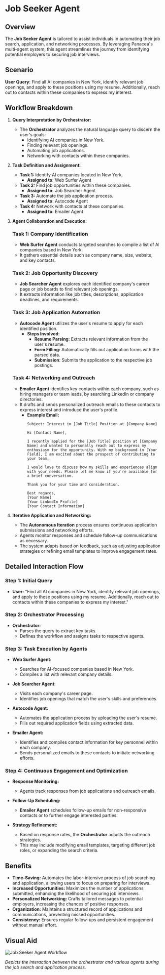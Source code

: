 # Job Seeker Agent

## **Overview**

The **Job Seeker Agent** is tailored to assist individuals in automating their job search, application, and networking processes. By leveraging Panacea's multi-agent system, this agent streamlines the journey from identifying potential employers to securing job interviews.

## **Scenario**

**User Query:**
Find all AI companies in New York, identify relevant job openings, and apply to these positions using my resume. Additionally, reach out to contacts within these companies to express my interest.


## **Workflow Breakdown**

1. **Query Interpretation by Orchestrator:**
   - The **Orchestrator** analyzes the natural language query to discern the user's goals:
     - Identifying AI companies in New York.
     - Finding relevant job openings.
     - Automating job applications.
     - Networking with contacts within these companies.

2. **Task Definition and Assignment:**
   - **Task 1:** Identify AI companies located in New York.
     - **Assigned to:** Web Surfer Agent
   - **Task 2:** Find job opportunities within these companies.
     - **Assigned to:** Job Searcher Agent
   - **Task 3:** Automate the job application process.
     - **Assigned to:** Autocode Agent
   - **Task 4:** Network with contacts at these companies.
     - **Assigned to:** Emailer Agent

3. **Agent Collaboration and Execution:**

   ### **Task 1: Company Identification**
   - **Web Surfer Agent** conducts targeted searches to compile a list of AI companies based in New York.
   - It gathers essential details such as company name, size, website, and key contacts.

   ### **Task 2: Job Opportunity Discovery**
   - **Job Searcher Agent** explores each identified company's career page or job boards to find relevant job openings.
   - It extracts information like job titles, descriptions, application deadlines, and requirements.

   ### **Task 3: Job Application Automation**
   - **Autocode Agent** utilizes the user's resume to apply for each identified position.
     - **Steps Involved:**
       - **Resume Parsing:** Extracts relevant information from the user's resume.
       - **Form Filling:** Automatically fills out application forms with the parsed data.
       - **Submission:** Submits the application to the respective job postings.

   ### **Task 4: Networking and Outreach**
   - **Emailer Agent** identifies key contacts within each company, such as hiring managers or team leads, by searching LinkedIn or company directories.
   - It drafts and sends personalized outreach emails to these contacts to express interest and introduce the user's profile.
     - **Example Email:**
       ```
       Subject: Interest in [Job Title] Position at [Company Name]

       Hi [Contact Name],

       I recently applied for the [Job Title] position at [Company Name] and wanted to personally reach out to express my enthusiasm for the opportunity. With my background in [Your Field], I am excited about the prospect of contributing to your team.

       I would love to discuss how my skills and experiences align with your needs. Please let me know if you're available for a brief conversation.

       Thank you for your time and consideration.

       Best regards,
       [Your Name]
       [Your LinkedIn Profile]
       [Your Contact Information]
       ```

4. **Iterative Application and Networking:**
   - The **Autonomous Iteration** process ensures continuous application submissions and networking efforts.
   - Agents monitor responses and schedule follow-up communications as necessary.
   - The system adapts based on feedback, such as adjusting application strategies or refining email templates to improve engagement rates.

## **Detailed Interaction Flow**

### **Step 1: Initial Query**
- **User:** "Find all AI companies in New York, identify relevant job openings, and apply to these positions using my resume. Additionally, reach out to contacts within these companies to express my interest."

### **Step 2: Orchestrator Processing**
- **Orchestrator:**
  - Parses the query to extract key tasks.
  - Defines the workflow and assigns tasks to respective agents.

### **Step 3: Task Execution by Agents**
- **Web Surfer Agent:**
  - Searches for AI-focused companies based in New York.
  - Compiles a list with relevant company details.

- **Job Searcher Agent:**
  - Visits each company's career page.
  - Identifies job openings that match the user's skills and preferences.

- **Autocode Agent:**
  - Automates the application process by uploading the user's resume.
  - Fills out required application fields using extracted data.

- **Emailer Agent:**
  - Identifies and compiles contact information for key personnel within each company.
  - Sends personalized emails to these contacts to initiate networking efforts.

### **Step 4: Continuous Engagement and Optimization**
- **Response Monitoring:**
  - Agents track responses from job applications and outreach emails.

- **Follow-Up Scheduling:**
  - **Emailer Agent** schedules follow-up emails for non-responsive contacts or to further engage interested parties.

- **Strategy Refinement:**
  - Based on response rates, the **Orchestrator** adjusts the outreach strategies.
  - This may include modifying email templates, targeting different job roles, or expanding the search criteria.

## **Benefits**

- **Time-Saving:** Automates the labor-intensive process of job searching and application, allowing users to focus on preparing for interviews.
- **Increased Opportunities:** Maximizes the number of applications submitted, enhancing the likelihood of securing job interviews.
- **Personalized Networking:** Crafts tailored messages to potential employers, increasing the chances of positive responses.
- **Organization:** Maintains a structured record of applications and communications, preventing missed opportunities.
- **Consistency:** Ensures regular follow-ups and persistent engagement without manual effort.

## **Visual Aid**

![Job Seeker Agent Workflow](images/job_seeker_agent_workflow.png)

*Depicts the interaction between the orchestrator and various agents during the job search and application process.*
